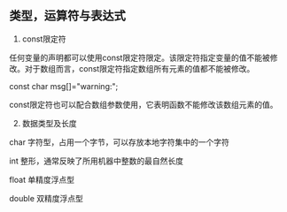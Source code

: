 ## 类型，运算符与表达式

1. const限定符

任何变量的声明都可以使用const限定符限定。该限定符指定变量的值不能被修改。对于数组而言，const限定符指定数组所有元素的值都不能被修改。

const char msg[]="warning:";

const限定符也可以配合数组参数使用，它表明函数不能修改该数组元素的值。

2. 数据类型及长度

char 字符型，占用一个字节，可以存放本地字符集中的一个字符

int 整形，通常反映了所用机器中整数的最自然长度

float 单精度浮点型

double 双精度浮点型
